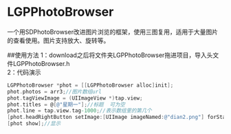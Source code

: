 # LGPPhotoBrowser
一个用SDPhotoBrowser改进图片浏览的框架，使用三图复用，适用于大量图片的查看使用。图片支持放大、旋转等。<br>

##使用方法
1：download之后将文件夹LGPPhotoBrowser拖进项目，导入头文件LGPPhotoBrowser.h<br>
2：代码演示
```objective-c
LGPPhotoBrowser *phot = [[LGPPhotoBrowser alloc]init];
phot.photos = arr3;//图片数组url
phot.tagViewImage = (UIImageView *)tap.view;
phot.titles = @[@"星期一"];//标题  可为空
phot.line = tap.view.tag-1000;//表示数组里的第几个
[phot.headRightButton setImage:[UIImage imageNamed:@"dian2.png"] forState:UIControlStateNormal];//设置右上角的图片
[phot show];//显示
```
